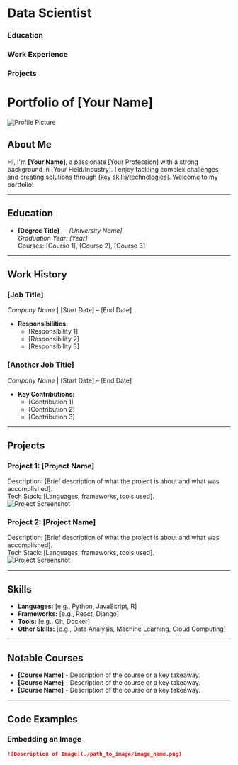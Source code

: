 # Data Scientist

### Education


### Work Experience


### Projects

# **Portfolio of [Your Name]**

![Profile Picture](./images/profile.jpg)

## **About Me**
Hi, I'm **[Your Name]**, a passionate [Your Profession] with a strong background in [Your Field/Industry]. I enjoy tackling complex challenges and creating solutions through [key skills/technologies]. Welcome to my portfolio!

---

## **Education**
- **[Degree Title]** — *[University Name]*  
  *Graduation Year: [Year]*  
  Courses: [Course 1], [Course 2], [Course 3]  

---

## **Work History**

### **[Job Title]**  
*Company Name* | [Start Date] – [End Date]  
- **Responsibilities:**
  - [Responsibility 1]
  - [Responsibility 2]
  - [Responsibility 3]

### **[Another Job Title]**  
*Company Name* | [Start Date] – [End Date]  
- **Key Contributions:**
  - [Contribution 1]
  - [Contribution 2]
  - [Contribution 3]

---

## **Projects**

### **Project 1: [Project Name]**
Description: [Brief description of what the project is about and what was accomplished].  
Tech Stack: [Languages, frameworks, tools used].  
![Project Screenshot](./images/project1.png)

### **Project 2: [Project Name]**
Description: [Brief description of what the project is about and what was accomplished].  
Tech Stack: [Languages, frameworks, tools used].  
![Project Screenshot](./images/project2.png)

---

## **Skills**
- **Languages:** [e.g., Python, JavaScript, R]
- **Frameworks:** [e.g., React, Django]
- **Tools:** [e.g., Git, Docker]
- **Other Skills:** [e.g., Data Analysis, Machine Learning, Cloud Computing]

---

## **Notable Courses**
- **[Course Name]** - Description of the course or a key takeaway.
- **[Course Name]** - Description of the course or a key takeaway.
- **[Course Name]** - Description of the course or a key takeaway.

---

## **Code Examples**

### **Embedding an Image**
```markdown
![Description of Image](./path_to_image/image_name.png)
